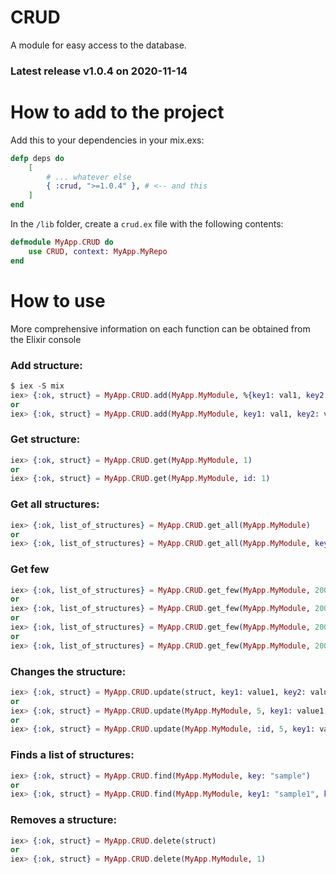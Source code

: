 # CRUD

A module for easy access to the database.

### Latest release v1.0.4 on 2020-11-14

# How to add to the project
Add this to your dependencies in your mix.exs:
```Elixir
defp deps do
    [
        # ... whatever else
        { :crud, ">=1.0.4" }, # <-- and this
    ]
end
```

In the `/lib` folder, create a `crud.ex` file with the following contents:
```Elixir
defmodule MyApp.CRUD do
    use CRUD, context: MyApp.MyRepo
end
```

# How to use
More comprehensive information on each function can be obtained from the Elixir console

### Add structure:
```Elixir
$ iex -S mix
iex> {:ok, struct} = MyApp.CRUD.add(MyApp.MyModule, %{key1: val1, key2: val2})
or
iex> {:ok, struct} = MyApp.CRUD.add(MyApp.MyModule, key1: val1, key2: val2)
```

### Get structure:
```Elixir
iex> {:ok, struct} = MyApp.CRUD.get(MyApp.MyModule, 1)
or
iex> {:ok, struct} = MyApp.CRUD.get(MyApp.MyModule, id: 1)
```

### Get all structures:
```Elixir
iex> {:ok, list_of_structures} = MyApp.CRUD.get_all(MyApp.MyModule)
or
iex> {:ok, list_of_structures} = MyApp.CRUD.get_all(MyApp.MyModule, key: value)
```

### Get few
```Elixir
iex> {:ok, list_of_structures} = MyApp.CRUD.get_few(MyApp.MyModule, 200)
or
iex> {:ok, list_of_structures} = MyApp.CRUD.get_few(MyApp.MyModule, 200, 50)
or
iex> {:ok, list_of_structures} = MyApp.CRUD.get_few(MyApp.MyModule, 200, status: 1)
or
iex> {:ok, list_of_structures} = MyApp.CRUD.get_few(MyApp.MyModule, 200, 50, status: 1)
```

### Changes the structure:
```Elixir
iex> {:ok, struct} = MyApp.CRUD.update(struct, key1: value1, key2: value)
or
iex> {:ok, struct} = MyApp.CRUD.update(MyApp.MyModule, 5, key1: value1, key2: value)
or
iex> {:ok, struct} = MyApp.CRUD.update(MyApp.MyModule, :id, 5, key1: value1, key2: value)
```

### Finds a list of structures:
```Elixir
iex> {:ok, struct} = MyApp.CRUD.find(MyApp.MyModule, key: "sample")
or
iex> {:ok, struct} = MyApp.CRUD.find(MyApp.MyModule, key1: "sample1", key2: "sample2")
```

### Removes a structure:
```Elixir
iex> {:ok, struct} = MyApp.CRUD.delete(struct)
or
iex> {:ok, struct} = MyApp.CRUD.delete(MyApp.MyModule, 1)
```

